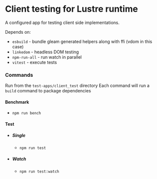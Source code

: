 # Client testing for Lustre runtime

A configured app for testing client side implementations.

Depends on:
- `esbuild` - bundle gleam generated helpers along with ffi (vdom in this case)
- `linkedom` - headless DOM testing
- `npm-run-all` - run watch in parallel 
- `vitest` - execute tests


### Commands

Run from the `test-apps/client_test` directory
Each command will run a `build` command to package dependencies

#### Benchmark

- `npm run bench`

#### Test

- ##### Single

  - `npm run test`

- ##### Watch

  - `npm run test:watch`
